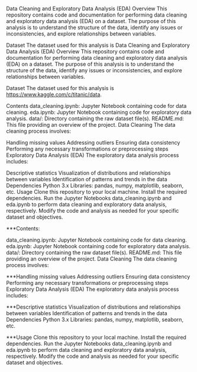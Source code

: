 Data Cleaning and Exploratory Data Analysis (EDA)
Overview
This repository contains code and documentation for performing data cleaning and exploratory data analysis (EDA) on a dataset. The purpose of this analysis is to understand the structure of the data, identify any issues or inconsistencies, and explore relationships between variables.

Dataset
The dataset used for this analysis is Data Cleaning and Exploratory Data Analysis (EDA)
Overview
This repository contains code and documentation for performing data cleaning and exploratory data analysis (EDA) on a dataset. The purpose of this analysis is to understand the structure of the data, identify any issues or inconsistencies, and explore relationships between variables.

Dataset
The dataset used for this analysis is https://www.kaggle.com/c/titanic/data.

Contents
data_cleaning.ipynb: Jupyter Notebook containing code for data cleaning.
eda.ipynb: Jupyter Notebook containing code for exploratory data analysis.
data/: Directory containing the raw dataset file(s).
README.md: This file providing an overview of the project.
Data Cleaning
The data cleaning process involves:

Handling missing values
Addressing outliers
Ensuring data consistency
Performing any necessary transformations or preprocessing steps
Exploratory Data Analysis (EDA)
The exploratory data analysis process includes:

Descriptive statistics
Visualization of distributions and relationships between variables
Identification of patterns and trends in the data
Dependencies
Python 3.x
Libraries: pandas, numpy, matplotlib, seaborn, etc.
Usage
Clone this repository to your local machine.
Install the required dependencies.
Run the Jupyter Notebooks data_cleaning.ipynb and eda.ipynb to perform data cleaning and exploratory data analysis, respectively.
Modify the code and analysis as needed for your specific dataset and objectives.

***Contents:

data_cleaning.ipynb: Jupyter Notebook containing code for data cleaning.
eda.ipynb: Jupyter Notebook containing code for exploratory data analysis.
data/: Directory containing the raw dataset file(s).
README.md: This file providing an overview of the project.
Data Cleaning
The data cleaning process involves:

***Handling missing values
Addressing outliers
Ensuring data consistency
Performing any necessary transformations or preprocessing steps
Exploratory Data Analysis (EDA)
The exploratory data analysis process includes:

***Descriptive statistics
Visualization of distributions and relationships between variables
Identification of patterns and trends in the data
Dependencies
Python 3.x
Libraries: pandas, numpy, matplotlib, seaborn, etc.


***Usage
Clone this repository to your local machine.
Install the required dependencies.
Run the Jupyter Notebooks data_cleaning.ipynb and eda.ipynb to perform data cleaning and exploratory data analysis, respectively.
Modify the code and analysis as needed for your specific dataset and objectives.
